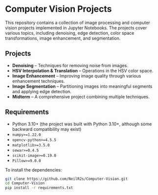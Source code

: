 # Computer Vision Projects

This repository contains a collection of image processing and computer vision projects implemented in Jupyter Notebooks. The projects cover various topics, including denoising, edge detection, color space transformations, image enhancement, and segmentation.

## Projects

- **Denoising** – Techniques for removing noise from images.
- **HSV Interpolation & Translation** – Operations in the HSV color space.
- **Image Enhancement** – Improving image quality through various enhancement techniques.
- **Image Segmentation** – Partitioning images into meaningful segments and applying edge detection.
- **Midterm** – A comprehensive project combining multiple techniques.

## Requirements

- Python 3.10+ (the project was built with Python 3.10+, although some backward compatibility may exist)
- `numpy>=1.22.0`
- `opencv-python>=4.5.5`
- `matplotlib>=3.5.0`
- `sewar>=0.4.5`
- `scikit-image>=0.19.0`
- `Pillow>=9.0.0`

To install the dependencies:

```bash
git clone https://github.com/NeilR2s/Computer-Vision.git
cd Computer-Vision
pip install -r requirements.txt
```
